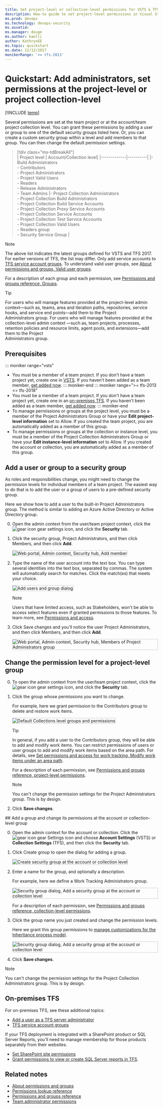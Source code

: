 ```yaml
---
title: Set project-level or collection-level permissions for VSTS & TFS
description: How-to guide to set project-level permissions in Visual Studio Team Services (VSTS) or Team Foundation Server (TFS)
ms.prod: devops
ms.technology: devops-security
ms.assetid: 
ms.manager: douge
ms.author: kaelli
author: KathrynEE
ms.topic: quickstart
ms.date: 12/12/2017
monikerRange: '>= tfs-2013'
---
```


# Quickstart: Add administrators, set permissions at the project-level or project collection-level

[!INCLUDE [temp](../_shared/version-vsts-tfs-all-versions.md)]

Several permissions are set at the team project or at the account/team project collection level. You can grant these permissions by adding a user or group to one of the default security groups listed here. Or, you can create a custom security group within a level and add members to that group. You can then change the default permission settings.    


> [!div class="mx-tdBreakAll"]  
> | Project level | Account/Collection level| 
> |-------------|----------| 
> |- Build Administrators<br/>- Contributors<br/>- Project Administrators<br/>- Project Valid Users<br/>- Readers<br/>- Release Administrators<br/>- Team Admins |- Project Collection Administrators<br/>-  Project Collection Build Administrators<br/>- Project Collection Build Service Accounts<br/>- Project Collection Proxy Service Accounts<br/>- Project Collection Service Accounts<br/>- Project Collection Test Service Accounts<br/>- Project Collection Valid Users<br/>- Readers group<br/>- Security Service Group | 

> [!Note]  
> The above list indicates the latest groups defined for VSTS and TFS 2017. For earlier versions of TFS, the list may differ. Only add service accounts to [TFS service account groups](../tfs-server/admin/service-accounts-dependencies-tfs.md). To understand valid user groups, see [About permissions and groups, Valid user groups](about-permissions.md#validusers). 


For a description of each group and each permission, see [Permissions and groups reference, Groups](permissions.md#groups).


> [!TIP] 
> For users who will manage features provided at the project-level admin 
> context&mdash;such as, teams, area and iteration paths, repositories, 
> service hooks, and service end points&mdash;add them to the Project  
> Administrators group. 
> For users who will manage features provided at the collection-level admin 
> context &mdash;such as, team projects, processes, retention policies and 
> resource limits, agent pools, and extensions&mdash;add them to the Project  
> Administrators group.  

## Prerequisites

::: moniker range="vsts"
* You must be a member of a team project. If you don't have a team project yet, create one in [VSTS](../accounts/set-up-vs.md). If you haven't been added as a team member, [get added now](../accounts/add-account-users-assign-access-levels.md). 
::: moniker-end
::: moniker range=">= tfs-2013 <= tfs-2018"
* You must be a member of a team project. If you don't have a team project yet, create one in an [on-premises TFS](../accounts/create-team-project.md). If you haven't been added as a team member, [get added now](../security/add-users-team-project.md). 
::: moniker-end
* To manage permissions or groups at the project level, you must be a member of the Project Administrators Group or have your **Edit project-level information** set to Allow. If you created the team project, you are automatically added as a member of this group. 
* To manage permissions or groups at the collection or instance level, you must be a member of the Project Collection Administrators Group or have your **Edit instance-level information** set to Allow. If you created the account or collection, you are automatically added as a member of this group. 

<a id="project-level" />

## Add a user or group to a security group

As roles and responsibilities change, you might need to change the permission levels for individual members of a team project. The easiest way to do that is to add the user or a group of users to a pre-defined security group. 

Here we show how to add a user to the built-in Project Administrators group. The method is similar to adding an Azure Active Directory or Active Directory group. 

0. Open the admin context from the user/team project context, click the ![gear icon](_img/icons/gear_icon.png) gear settings icon, and click the **Security** tab. 

0. Click the security group, Project Administrators, and then click Members, and then click **Add**.  

	<img src="_img/project-level-permissions-add-member.png" alt="Web portal, Admin context, Security hub, Add member" style="border: 1px solid #C3C3C3;" /> 

0. Type the name of the user account into the text box. You can type several identities into the text box, separated by commas. The system will automatically search for matches. Click the match(es) that meets your choice. 

	<img src="_img/project-level-permissions-add-a-user.png" alt="Add users and group dialog" style="border: 1px solid #C3C3C3;" /> 

	> [!NOTE]   
	> Users that have limited access, such as Stakeholders, won't be able to access select features even if granted permissions to those features. To learn more, see [Permissions and access](permissions-access.md).

0. Click Save changes and you'll notice the user Project Administrators, and then click Members, and then click **Add**.  
 
	<img src="_img/project-level-permissions-member-added.png" alt="Web portal, Admin context, Security hub, Members of Project Administrators group" style="border: 1px solid #C3C3C3;" /> 

## Change the permission level for a project-level group 

0. To open the admin context from the user/team project context, click the ![gear icon](_img/icons/gear_icon.png) gear settings icon, and click the **Security** tab. 

0. Click the group whose permissions you want to change. 

	For example, here we grant permission to the Contributors group to delete and restore work items.  

	<img src="_img/project-level-permissions-contributors-group.png" alt="Default Collections level groups and permissions" style="border: 1px solid #C3C3C3;" />  

	> [!TIP]   
	> In general, if you add a user to the Contributors group, they will be able to add and modify work items. You can restrict permissions of users or user groups to add and modify work items based on the area path. For details, see [Set permissions and access for work tracking, Modify work items under an area path](set-permissions-access-work-tracking.md#set-permissions-area-path).

	For a description of each permission, see [Permissions and groups reference, project-level permissions](permissions.md#project-level-permissions).

	> [!NOTE]   
	> You can't change the permission settings for the Project Administrators group. This is by design.  

0. Click **Save changes**.   

<a id="collection-level" />
## Add a group and change its permissions at the account or collection-level group 

0. Open the admin context for the account or collection. Click the ![gear icon](_img/icons/gear_icon.png) gear Settings icon and choose **Account Settings** (VSTS) or **Collection Settings** (TFS), and then click the **Security** tab. 

0. Click Create group to open the dialog for adding a group. 

	<img src="_img/project-level-permissions-create-group.png" alt="Create security group at the account or collection level" style="border: 1px solid #C3C3C3;" /> 

0. Enter a name for the group, and optionally a description. 
 
	For example, here we define a Work Tracking Administrators group.  

	<img src="_img/project-level-permissions-add-group.png" alt="Security group dialog, Add a security group at the account or collection level" style="border: 1px solid #C3C3C3;" /> 

	For a description of each permission, see [Permissions and groups reference, collection-level permissions](permissions.md#collection-level).

0. Click the group name you just created and change the permission levels. 

	Here we grant this group permissions to [manage customizations for the Inheritance process model](../work/customize/process/manage-process.md). 

	<img src="_img/collection-level-permissions-work-tracking-group.png" alt="Security group dialog, Add a security group at the account or collection level" style="border: 1px solid #C3C3C3;" /> 

0. Click **Save changes**.   

> [!NOTE]   
> You can't change the permission settings for the Project Collection Administrators group. This is by design.  

## On-premises TFS

For on-premises TFS, see these additional topics: 

- [Add a user as a TFS server administrator](../tfs-server/add-administrator-tfs.md) 
- [TFS service account groups](../tfs-server/admin/service-accounts-dependencies-tfs.md)  

If your TFS deployment is integrated with a SharePoint product or SQL Server Reports, you'll need to manage membership for those products separately from their websites. 

-  [Set SharePoint site permissions](../security/set-sharepoint-permissions.md) 
-  [Grant permissions to view or create SQL Server reports in TFS](../report/admin/grant-permissions-to-reports.md). 

## Related notes

- [About permissions and groups](about-permissions.md)
- [Permissions lookup reference](permissions-lookup-guide.md)
- [Permissions and groups reference](permissions.md)
- [Team administrator permissions](../work/scale/team-administrator-permissions.md)


